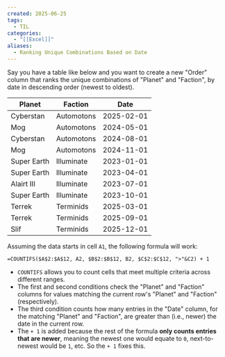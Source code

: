 ```yaml
---
created: 2025-06-25
tags:
  - TIL
categories:
  - "[[Excel]]"
aliases:
  - Ranking Unique Combinations Based on Date
---
```


Say you have a table like below and you want to create a new "Order" column that ranks the unique combinations of "Planet" and "Faction", by date in descending order (newest to oldest). 

| Planet      | Faction    | Date       |
| ----------- | ---------- | ---------- |
| Cyberstan   | Automotons | 2025-02-01 |
| Mog         | Automotons | 2024-05-01 |
| Cyberstan   | Automotons | 2024-08-01 |
| Mog         | Automotons | 2024-11-01 |
| Super Earth | Illuminate | 2023-01-01 |
| Super Earth | Illuminate | 2023-04-01 |
| Alairt III  | Illuminate | 2023-07-01 |
| Super Earth | Illuminate | 2023-10-01 |
| Terrek      | Terminids  | 2025-03-01 |
| Terrek      | Terminids  | 2025-09-01 |
| Slif        | Terminids  | 2025-12-01 |

Assuming the data starts in cell `A1`, the following formula will work:

```excel
=COUNTIFS($A$2:$A$12, A2, $B$2:$B$12, B2, $C$2:$C$12, ">"&C2) + 1
```

- `COUNTIFS` allows you to count cells that meet multiple criteria across different ranges. 
- The first and second conditions check the "Planet" and "Faction" columns for values matching the current row's "Planet" and "Faction" (respectively).
- The third condition counts how many entries in the "Date" column, for the matching "Planet" and "Faction", are greater than (i.e., newer) the date in the current row. 
- The `+ 1` is added because the rest of the formula **only counts entries that are newer**, meaning the newest one would equate to `0`, next-to-newest would be `1`, etc. So the `+ 1` fixes this. 
